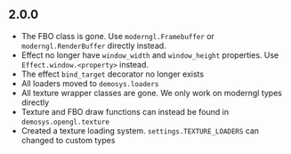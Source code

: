 
2.0.0
-----

* The FBO class is gone. Use ``moderngl.Framebuffer`` or ``moderngl.RenderBuffer`` directly instead.
* Effect no longer have ``window_width`` and ``window_height`` properties. Use ``Effect.window.<property>`` instead.
* The effect ``bind_target`` decorator no longer exists
* All loaders moved to ``demosys.loaders``
* All texture wrapper classes are gone. We only work on moderngl types directly
* Texture and FBO draw functions can instead be found in ``demosys.opengl.texture``
* Created a texture loading system. ``settings.TEXTURE_LOADERS`` can changed to custom types
